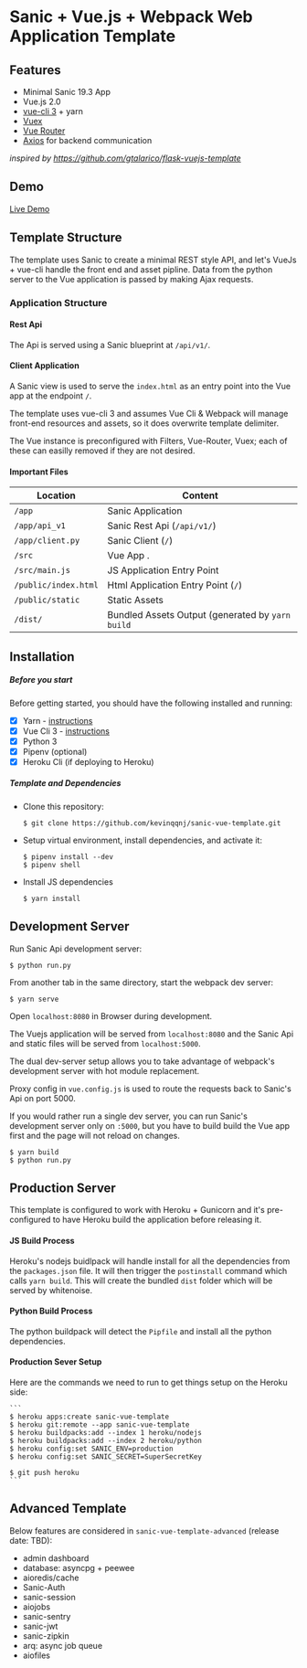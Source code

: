 # Sanic + Vue.js + Webpack Web Application Template

## Features
* Minimal Sanic 19.3 App
* Vue.js 2.0
* [vue-cli 3](https://github.com/vuejs/vue-cli/blob/dev/docs/README.md) + yarn
* [Vuex](https://vuex.vuejs.org/)
* [Vue Router](https://router.vuejs.org/)
* [Axios](https://vuex.vuejs.org/) for backend communication

_inspired by https://github.com/gtalarico/flask-vuejs-template_

## Demo
[Live Demo](https://sanic-vue-template.herokuapp.com/#/api)

## Template Structure

The template uses Sanic to create a minimal REST style API, and let's VueJs + vue-cli handle the front end and asset pipline.
Data from the python server to the Vue application is passed by making Ajax requests.

### Application Structure

#### Rest Api

The Api is served using a Sanic blueprint at `/api/v1/`.

#### Client Application

A Sanic view is used to serve the `index.html` as an entry point into the Vue app at the endpoint `/`.

The template uses vue-cli 3 and assumes Vue Cli & Webpack will manage front-end resources and assets, so it does overwrite template delimiter.

The Vue instance is preconfigured with Filters, Vue-Router, Vuex; each of these can easilly removed if they are not desired.

#### Important Files

| Location             |  Content                                   |
|----------------------|--------------------------------------------|
| `/app`               | Sanic Application                          |
| `/app/api_v1`        | Sanic Rest Api (`/api/v1/`)                |
| `/app/client.py`     | Sanic Client (`/`)                         |
| `/src`               | Vue App .                                  |
| `/src/main.js`       | JS Application Entry Point                 |
| `/public/index.html` | Html Application Entry Point (`/`)         |
| `/public/static`     | Static Assets                              |
| `/dist/`             | Bundled Assets Output (generated by `yarn build` |


## Installation

##### Before you start

Before getting started, you should have the following installed and running:

- [X] Yarn - [instructions](https://yarnpkg.com/en/docs/install#mac-stable)
- [X] Vue Cli 3 - [instructions](https://cli.vuejs.org/guide/installation.html)
- [X] Python 3
- [X] Pipenv (optional)
- [X] Heroku Cli (if deploying to Heroku)

##### Template and Dependencies

* Clone this repository:

	```
	$ git clone https://github.com/kevinqqnj/sanic-vue-template.git
	```

* Setup virtual environment, install dependencies, and activate it:

	```
	$ pipenv install --dev
	$ pipenv shell
	```

* Install JS dependencies

	```
	$ yarn install
	```


## Development Server

Run Sanic Api development server:

```
$ python run.py
```

From another tab in the same directory, start the webpack dev server:

```
$ yarn serve
```

Open `localhost:8080` in Browser during development.

The Vuejs application will be served from `localhost:8080` and the Sanic Api
and static files will be served from `localhost:5000`.

The dual dev-server setup allows you to take advantage of webpack's development server with hot module replacement.

Proxy config in `vue.config.js` is used to route the requests back to Sanic's Api on port 5000.

If you would rather run a single dev server, you can run Sanic's development server only on `:5000`, but you have to build build the Vue app first and the page will not reload on changes.

```
$ yarn build
$ python run.py
```


## Production Server

This template is configured to work with Heroku + Gunicorn and it's pre-configured
to have Heroku build the application before releasing it.

#### JS Build Process

Heroku's nodejs buidlpack will handle install for all the dependencies from the `packages.json` file.
It will then trigger the `postinstall` command which calls `yarn build`.
This will create the bundled `dist` folder which will be served by whitenoise.

#### Python Build Process

The python buildpack will detect the `Pipfile` and install all the python dependencies.

#### Production Sever Setup

Here are the commands we need to run to get things setup on the Heroku side:

	```
	$ heroku apps:create sanic-vue-template
	$ heroku git:remote --app sanic-vue-template
	$ heroku buildpacks:add --index 1 heroku/nodejs
	$ heroku buildpacks:add --index 2 heroku/python
	$ heroku config:set SANIC_ENV=production
	$ heroku config:set SANIC_SECRET=SuperSecretKey

	$ git push heroku
	```

## Advanced Template
Below features are considered in `sanic-vue-template-advanced` (release date: TBD):
* admin dashboard
* database: asyncpg + peewee
* aioredis/cache
* Sanic-Auth
* sanic-session
* aiojobs
* sanic-sentry
* sanic-jwt
* sanic-zipkin
* arq: async job queue
* aiofiles
